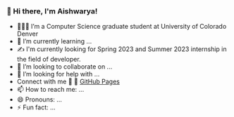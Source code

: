 ### 👋 Hi there, I'm Aishwarya!

<!--
**aishwaryaananthoj/aishwaryaananthoj** is a ✨ _special_ ✨ repository because its `README.md` (this file) appears on your GitHub profile.

Here are some ideas to get you started:
-->
- 👨🏻‍💻 I’m a Computer Science graduate student at University of Colorado Denver
- 🌱 I’m currently learning ...
- ✍️ I'm currently looking for Spring 2023 and Summer 2023 internship in the field of developer.
- 👯 I’m looking to collaborate on ...
- 🤔 I’m looking for help with ...
- Connect with me 💬
 🔭            [GitHub Pages](www.linkedin.com/in/ananthojaishwarya) 
- 📫 How to reach me: ...
- 😄 Pronouns: ...
- ⚡ Fun fact: ...

